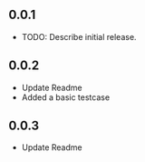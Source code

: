 ## 0.0.1

* TODO: Describe initial release.

## 0.0.2

* Update Readme
* Added a basic testcase

## 0.0.3

* Update Readme
